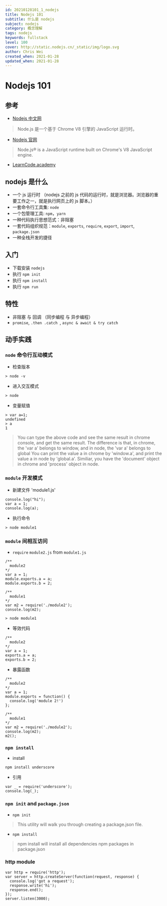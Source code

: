 ```yaml
---
id: 20210128101_1_nodejs
title: Nodejs 101
subtitle: 什么是 nodejs
subject: nodejs
category: 概念理解
tags: nodejs
keywords: fullstack
level: 100
cover: http://static.nodejs.cn/_static/img/logo.svg
author: Chris Wei
created_when: 2021-01-28
updated_when: 2021-01-28
---
```


# Nodejs 101

## 参考

- [Nodejs 中文网](http://nodejs.cn/)

> Node.js 是一个基于 Chrome V8 引擎的 JavaScript 运行时。

- [Nodejs 官网](https://nodejs.org/en/)

> Node.js® is a JavaScript runtime built on Chrome's V8 JavaScript engine.

- [LearnCode.academy](watch?v=pU9Q6oiQNd0&t=18s)

## nodejs 是什么

- 一个 js 运行时 （nodejs 之前的 js 代码的运行时，就是浏览器。浏览器的重要工作之一，就是执行网页上的 js 脚本。）
- 一套命令行工具集: `node` 
- 一个包管理工具: `npm`，`yarn`
- 一种代码执行思想范式：非阻塞
- 一套代码组织规范：`module`, `exports`, `require`, `export`, `import`, `package.json`
- 一种全栈开发的捷径

## 入门

- 下载安装 `nodejs`
- 执行 `npm init`
- 执行 `npm install`
- 执行 `npm run`

## 特性

- 非阻塞 与 回调 （同步编程 与 异步编程）
- `promise`, `.then .catch `, `async & await & try catch`

## 动手实践

### `node` 命令行互动模式

- 检查版本

```
> node -v
```

- 进入交互模式

```
> node
```

- 变量赋值

```
> var a=1;
undefined
> a
1
```

> You can type the above code and see the same result in chrome console, and get the same result.
> The difference is that, in chrome, the 'var a' belongs to window, and in node, the 'var a' belongs to global
> You can print the value a in chrome by 'window.a', and print the value a in node by 'global.a'.
> Similiar, you have the 'document' object in chrome and 'process' object in node.

### `module` 开发模式

- 新建文件 'module1.js'

```
console.log("hi");
var a = 1;
console.log(a);
```

- 执行命令

```
> node module1
```

### `module` 间相互访问

- `require` `module2.js` from `module1.js`

```
/**
  module2
*/
var a = 1;
module.exports.a = a;
module.exports.b = 2;
```

```
/**
  module1
*/
var m2 = require('./module2');
console.log(m2);
```

```
> node module1
```

- 等效代码

```
/**
  module2
*/
var a = 1;
exports.a = a;
exports.b = 2;
```

- 暴露函数

```
/**
  module2
*/
var a = 1;
module.exports = function() {
  console.log('module 2!')
};
```

```
/**
  module1
*/
var m2 = require('./module2');
console.log(m2);
m2();
```

### `npm install`

- install

```
npm install underscore
```

- 引用

```
var _ = require('underscore');
console.log(_);
```

### `npm init` and `package.json`

- `npm init`

> This utility will walk you through creating a package.json file.

- `npm install`

> npm install will install all dependencies npm packages in package.json

### http module

```
var http = require('http');
var server = http.createServer(function(request, response) {
  console.log('got a request');
  response.write('hi');
  response.end();
});
server.listen(3000);
```
